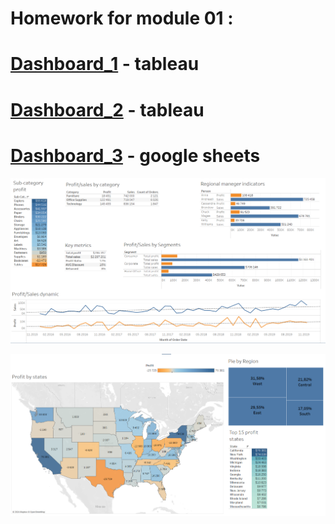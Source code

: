 # Homework for module 01 : 
# [Dashboard_1](https://public.tableau.com/app/profile/.48972542/vizzes) - tableau
# [Dashboard_2](https://public.tableau.com/app/profile/.48972542/viz/Superstore_part_2/Dashboard1) - tableau
# [Dashboard_3]([https://public.tableau.com/app/profile/.48972542/viz/Superstore_part_2/Dashboard1](https://docs.google.com/spreadsheets/d/1O9x5hD59DBuLMmNGYuH02zHUJdZr-wFESddtCm-ssqY/edit?usp=sharing)) - google sheets
![cover](https://github.com/MartynovychSerhii/DataLearn/blob/main/Files/img/Superstore_dashboard_1.png)

![cover](https://github.com/MartynovychSerhii/DataLearn/blob/main/Files/img/Superstore_dashboard_2.png)

